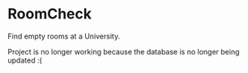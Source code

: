 # RoomCheck
Find empty rooms at a University.

Project is no longer working because the database is no longer being updated :(
